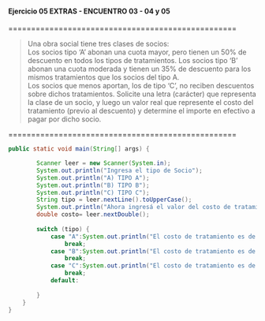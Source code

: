 #### Ejercicio 05 EXTRAS - ENCUENTRO 03 - 04 y 05
==================================================
> Una obra social tiene tres clases de socios:  
Los socios tipo ‘A’ abonan una cuota mayor, pero tienen un 50% de descuento en todos los tipos de tratamientos.
Los socios tipo ‘B’ abonan una cuota moderada y tienen un 35% de
descuento para los mismos tratamientos que los socios del tipo A.  
Los socios que menos aportan, los de tipo ‘C’, no reciben descuentos sobre dichos tratamientos.  Solicite una letra (carácter) que representa la clase de un socio, y luego un valor real que represente el costo del tratamiento (previo al descuento) y determine el importe en efectivo a pagar por dicho socio.

==================================================
```java
public static void main(String[] args) {

        Scanner leer = new Scanner(System.in);
        System.out.println("Ingresa el tipo de Socio");
        System.out.println("A) TIPO A");
        System.out.println("B) TIPO B");
        System.out.println("C) TIPO C");
        String tipo = leer.nextLine().toUpperCase();
        System.out.println("Ahora ingresá el valor del costo de tratamiento");
        double costo= leer.nextDouble();
        
        switch (tipo) {
            case "A":System.out.println("El costo de tratamiento es de "+ (costo - (costo *0.50)));
                break;
            case "B":System.out.println("El costo de tratamiento es de "+ (costo - (costo *0.35)));
                break;
            case "C":System.out.println("El costo de tratamiento es de "+ costo);
                break;
            default:
            
        }
    }
}
```


